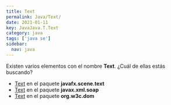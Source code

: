 ```yaml
---
title: Text
permalink: Java/Text/
date: 2021-01-11
key: JavaJava.T.Text
category: java
tags: ['java se']
sidebar: 
  nav: java
---
```


Existen varios elementos con el nombre **Text**. ¿Cuál de ellas estás buscando?
<ul>
<li><a href="/Java/Text-javafx-scene-text/">Text</a> en el paquete <strong>javafx.scene.text</strong></li>
<li><a href="/Java/Text-javax-xml-soap/">Text</a> en el paquete <strong>javax.xml.soap</strong></li>
<li><a href="/Java/Text-org-w3c-dom/">Text</a> en el paquete <strong>org.w3c.dom</strong></li>
<ul>
